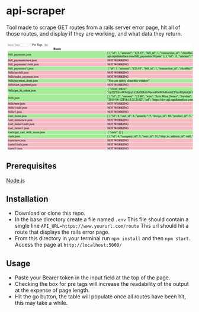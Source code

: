 # api-scraper

Tool made to scrape GET routes from a rails server error page, hit all of those routes, and display if they are working, and what data they return.

![Screen Shot](screenshot.png "Screen Shot")

## Prerequisites

[Node.js](https://nodejs.org/en/)

## Installation
- Download or clone this repo.
- In the base directory create a file named `.env` This file should contain a single line `API_URL=https://www.yoururl.com/route` This url should hit a route that displays the rails error page.
- From this directory in your terminal run `npm install` and then `npm start`. Access the page at `http://localhost:5000/`

## Usage
- Paste your Bearer token in the input field at the top of the page.
- Checking the box for pre tags will increase the readability of the output at the expense of page length.
- Hit the go button, the table will populate once all routes have been hit, this may take a while.